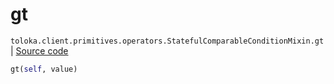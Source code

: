 # gt
`toloka.client.primitives.operators.StatefulComparableConditionMixin.gt` | [Source code](https://github.com/Toloka/toloka-kit/blob/v1.2.1/src/client/primitives/operators.py#L191)

```python
gt(self, value)
```

